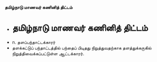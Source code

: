 **தமிழ்நாடு மாணவர் கணினித் திட்டம்**
- # தமிழ்நாடு மாணவர் கணினித் திட்டம்
- n. தளப்பந்தாட்டக்காரர்
- தளக்கட்டுப் பந்தாட்டத்தில் பந்தைப் பிடிதது நிறுத்துவதற்காக தளத்துக்கருகில் நிறுத்திவைக்கப்பட்டுள்ள ஆட்டக்காரர்.

